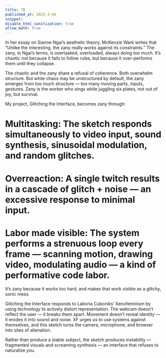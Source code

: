 ```yaml
---
title: 7B
published_at: 2025-3-04
snippet: 
disable_html_sanitization: true
allow_math: true
---
```


In her essay on Sianne Ngai’s aesthetic theory, McKenzie Wark writes that "Unlike the interesting, the zany really works against its constraints." The zany, in Ngai’s terms, is overtasked, overloaded, always doing too much. It’s chaotic not because it fails to follow rules, but because it over-performs them until they collapse.

The chaotic and the zany share a refusal of coherence. Both overwhelm structure. But while chaos may be unstructured by default, the zany emerges from too much structure — too many moving parts, inputs, gestures. Zany is the worker who sings while juggling six plates, not out of joy, but survival.

My project, Glitching the Interface, becomes zany through:

# Multitasking: The sketch responds simultaneously to video input, sound synthesis, sinusoidal modulation, and random glitches.

# Overreaction: A single twitch results in a cascade of glitch + noise — an excessive response to minimal input.

# Labor made visible: The system performs a strenuous loop every frame — scanning motion, drawing video, modulating audio — a kind of performative code labor.

It’s zany because it works too hard, and makes that work visible as a glitchy, sonic mess.

Glitching the Interface responds to Laboria Cuboniks’ Xenofeminism by using technology to actively distort representation. The webcam doesn’t reflect the user — it breaks them apart. Movement doesn’t reveal identity — it erodes it into sound and noise. XF urges us to use systems against themselves, and this sketch turns the camera, microphone, and browser into sites of alienation.

Rather than produce a stable subject, the sketch produces instability — fragmented visuals and screaming synthesis — an interface that refuses to naturalize you.
